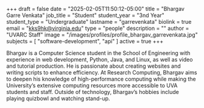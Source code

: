 +++
draft = false
date = "2025-02-05T11:50:12-05:00"
title = "Bhargav Garre Venkata"
job_title = "Student"
student_year = "3nd Year"
student_type = "Undergraduate"
lastname = "garrevenkata"
biolink = true
email = "kks9hk@virginia.edu"
type = "people"
description = ""
author = "UVARC Staff"
image = "/images/profiles/profile_bhargav_garrevenkata.jpg"
subjects = [
    "software-development", "api"
]
active = true
+++

Bhargav is a Computer Science student in the School of Engineering with experience in web development, Python, Java, and Linux, as well as video and tutorial production. He is passionate about creating websites and writing scripts to enhance efficiency. At Research Computing, Bhargav aims to deepen his knowledge of high-performance computing while making the University’s extensive computing resources more accessible to UVA students and staff. Outside of technology, Bhargav’s hobbies include playing quizbowl and watching stand-up.
